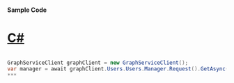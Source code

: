#### Sample Code
# [C#](#tab/c-sharp)

```C#

GraphServiceClient graphClient = new GraphServiceClient();
var manager = await graphClient.Users.Users.Manager.Request().GetAsync();
*** 

```